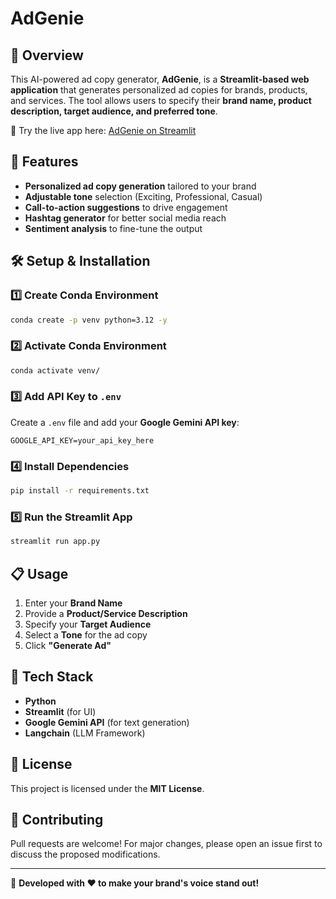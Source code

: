 # AdGenie

## 📌 Overview
This AI-powered ad copy generator, **AdGenie**, is a **Streamlit-based web application** that generates personalized ad copies for brands, products, and services. The tool allows users to specify their **brand name, product description, target audience, and preferred tone**.

🚀 Try the live app here: [AdGenie on Streamlit](https://adgenie.streamlit.app/)

## 🚀 Features
- **Personalized ad copy generation** tailored to your brand
- **Adjustable tone** selection (Exciting, Professional, Casual)
- **Call-to-action suggestions** to drive engagement
- **Hashtag generator** for better social media reach
- **Sentiment analysis** to fine-tune the output

## 🛠️ Setup & Installation

### 1️⃣ Create Conda Environment
```bash
conda create -p venv python=3.12 -y
```

### 2️⃣ Activate Conda Environment
```bash
conda activate venv/
```

### 3️⃣ Add API Key to `.env`
Create a `.env` file and add your **Google Gemini API key**:
```plaintext
GOOGLE_API_KEY=your_api_key_here
```

### 4️⃣ Install Dependencies
```bash
pip install -r requirements.txt
```

### 5️⃣ Run the Streamlit App
```bash
streamlit run app.py
```

## 📋 Usage
1. Enter your **Brand Name**
2. Provide a **Product/Service Description**
3. Specify your **Target Audience**
4. Select a **Tone** for the ad copy
5. Click **"Generate Ad"**

## 🔧 Tech Stack
- **Python**
- **Streamlit** (for UI)
- **Google Gemini API** (for text generation)
- **Langchain** (LLM Framework)


## 📜 License
This project is licensed under the **MIT License**.

## 🤝 Contributing
Pull requests are welcome! For major changes, please open an issue first to discuss the proposed modifications.

---
🎯 **Developed with ❤️ to make your brand's voice stand out!**

